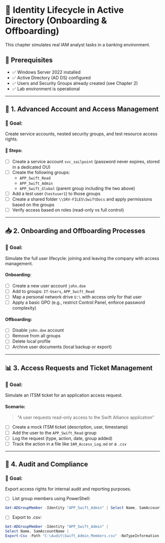 # 💼  Identity Lifecycle in Active Directory (Onboarding & Offboarding)

This chapter simulates real IAM analyst tasks in a banking environment.

## 🧱 Prerequisites
- ✅ Windows Server 2022 installed
- ✅ Active Directory (AD DS) configured
- ✅ Users and Security Groups already created (see Chapter 2)
- ✅ Lab environment is operational

---

## 🔐 1. Advanced Account and Access Management

### 🎯 Goal:
Create service accounts, nested security groups, and test resource access rights.

#### 🔧 Steps:
- [ ] Create a service account `svc_sailpoint` (password never expires, stored in a dedicated OU)
- [ ] Create the following groups:
  - `APP_Swift_Read`
  - `APP_Swift_Admin`
  - `APP_Swift_Global` (parent group including the two above)
- [ ] Add a test user (`testuser1`) to those groups
- [ ] Create a shared folder `\\SRV-FILES\SwiftDocs` and apply permissions based on the groups
- [ ] Verify access based on roles (read-only vs full control)

---

## 📥 2. Onboarding and Offboarding Processes

### 🎯 Goal:
Simulate the full user lifecycle: joining and leaving the company with access management.

#### Onboarding:
- [ ] Create a new user account `john.doe`
- [ ] Add to groups: `IT-Users`, `APP_Swift_Read`
- [ ] Map a personal network drive `U:\` with access only for that user
- [ ] Apply a basic GPO (e.g., restrict Control Panel, enforce password complexity)

#### Offboarding:
- [ ] Disable `john.doe` account
- [ ] Remove from all groups
- [ ] Delete local profile
- [ ] Archive user documents (local backup or export)

---

## 📊 3. Access Requests and Ticket Management

### 🎯 Goal:
Simulate an ITSM ticket for an application access request.

#### Scenario:
> "A user requests read-only access to the Swift Alliance application"

- [ ] Create a mock ITSM ticket (description, user, timestamp)
- [ ] Add the user to the `APP_Swift_Read` group
- [ ] Log the request (type, action, date, group added)
- [ ] Track the action in a file like `IAM_Access_Log.md` or a `.csv`

---

## 📁 4. Audit and Compliance

### 🎯 Goal:
Export access rights for internal audit and reporting purposes.

- [ ] List group members using PowerShell:
```powershell
Get-ADGroupMember -Identity "APP_Swift_Admin" | Select Name, SamAccountName
```
- [ ] Export to .csv:
```powershell
Get-ADGroupMember -Identity "APP_Swift_Admin" | 
Select Name, SamAccountName |
Export-Csv -Path "C:\Audit\Swift_Admin_Members.csv" -NoTypeInformation
```
